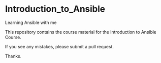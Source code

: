 # Introduction_to_Ansible
Learning Ansible with me

This repository contains the course material for the Introduction to Ansible Course.

If you see any mistakes, please submit a pull request.

Thanks.
